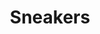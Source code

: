 ---
title: Sneakers
crosslinks:
- u_imguralbumbot
- Repsneakers
- streetwear
- sneakermarket
- tmsbmeta
- youtubot
- john_yukis_bots
- MassdropBot
- livven
- youtubefactsbot
- anti_gif_bot
- malefashionadvice
- repsneakers
- frugalmalefashion
- Kanye
- supremeclothing
- FashionReps
- funny
- AskReddit
- MechanicalKeyboards
---